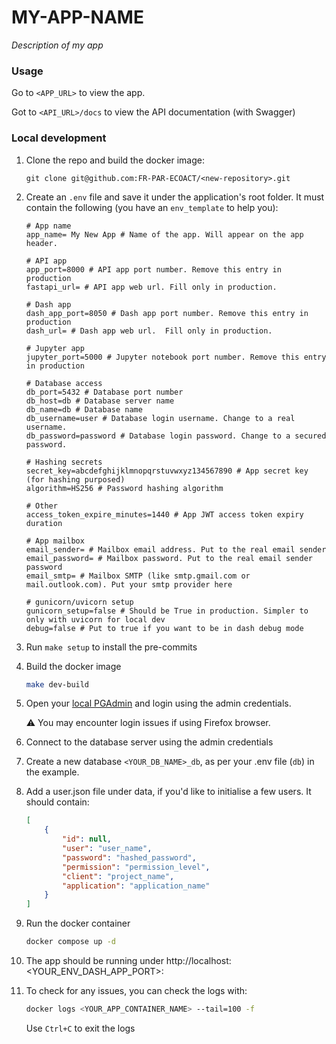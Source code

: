 
# MY-APP-NAME

_Description of my app_

### Usage

Go to `<APP_URL>` to view the app.

Got to `<API_URL>/docs` to view the API documentation (with Swagger)


### Local development

1. Clone the repo and build the docker image:

    ```git
    git clone git@github.com:FR-PAR-ECOACT/<new-repository>.git
    ```

2. Create an `.env` file and save it under the application's root folder. It must contain the following (you have an `env_template` to help you):
    ```.env
    # App name
    app_name= My New App # Name of the app. Will appear on the app header.

    # API app
    app_port=8000 # API app port number. Remove this entry in production
    fastapi_url= # API app web url. Fill only in production.

    # Dash app
    dash_app_port=8050 # Dash app port number. Remove this entry in production
    dash_url= # Dash app web url.  Fill only in production.

    # Jupyter app
    jupyter_port=5000 # Jupyter notebook port number. Remove this entry in production

    # Database access
    db_port=5432 # Database port number
    db_host=db # Database server name
    db_name=db # Database name
    db_username=user # Database login username. Change to a real username.
    db_password=password # Database login password. Change to a secured password.

    # Hashing secrets
    secret_key=abcdefghijklmnopqrstuvwxyz134567890 # App secret key (for hashing purposed)
    algorithm=HS256 # Password hashing algorithm

    # Other
    access_token_expire_minutes=1440 # App JWT access token expiry duration

    # App mailbox
    email_sender= # Mailbox email address. Put to the real email sender
    email_password= # Mailbox password. Put to the real email sender password
    email_smtp= # Mailbox SMTP (like smtp.gmail.com or mail.outlook.com). Put your smtp provider here

    # gunicorn/uvicorn setup
    gunicorn_setup=false # Should be True in production. Simpler to only with uvicorn for local dev
    debug=false # Put to true if you want to be in dash debug mode
    ```


3. Run `make setup` to install the pre-commits

4. Build the docker image
    ```bash
    make dev-build
    ```

5. Open your [local PGAdmin](http://localhost:5054) and login using the admin credentials.

    ⚠️ You may encounter login issues if using Firefox browser.

6. Connect to the database server using the admin credentials

7. Create a new database `<YOUR_DB_NAME>_db`, as per your .env file (`db`) in the example.

8. Add a user.json file under data, if you'd like to initialise a few users. It should contain:
    ```json
    [
        {
            "id": null,
            "user": "user_name",
            "password": "hashed_password",
            "permission": "permission_level",
            "client": "project_name",
            "application": "application_name"
        }
    ]
    ```


9. Run the docker container

    ```bash
    docker compose up -d
    ```

10. The app should be running under http://localhost: <YOUR_ENV_DASH_APP_PORT>:


10. To check for any issues, you can check the logs with:

    ```bash
    docker logs <YOUR_APP_CONTAINER_NAME> --tail=100 -f
    ```

    Use `Ctrl+C` to exit the logs
